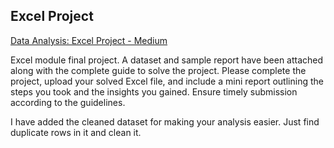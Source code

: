 ## Excel Project

[Data Analysis: Excel Project - Medium](https://medium.com/@khananns24/data-analysis-excel-project-26d22421b4e2)


Excel module final project. A dataset and sample report have been attached along with the complete guide to solve the project. Please complete the project, upload your solved Excel file, and include a mini report outlining the steps you took and the insights you gained. Ensure timely submission according to the guidelines.

I have added the cleaned dataset for making your analysis easier. Just find duplicate rows in it and clean it.
